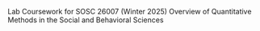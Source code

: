 Lab Coursework for SOSC 26007 (Winter 2025) Overview of Quantitative Methods in the Social and Behavioral Sciences
